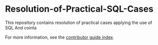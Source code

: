 # Resolution-of-Practical-SQL-Cases
This repository contains resolution of practical cases applying the use of SQL
  And cointa
  
  For more information, see the [contributor guide index](https://github.com/Azure/azure-content/blob/master/contributor-guide/contributor-guide-index.md).


